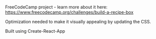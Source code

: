 FreeCodeCamp project - learn more about it here: https://www.freecodecamp.org/challenges/build-a-recipe-box

Optimization needed to make it visually appealing by updating the CSS.

Built using Create-React-App